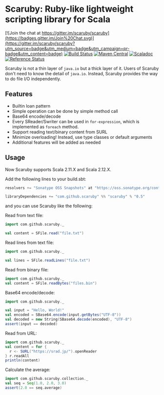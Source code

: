 # Scaruby: Ruby-like lightweight scripting library for Scala 

[![Join the chat at https://gitter.im/scaruby/scaruby](https://badges.gitter.im/Join%20Chat.svg)](https://gitter.im/scaruby/scaruby?utm_source=badge&utm_medium=badge&utm_campaign=pr-badge&utm_content=badge)
[![Build Status](https://travis-ci.org/scaruby/scaruby.png?branch=master)](https://travis-ci.org/scaruby/scaruby)
[![Maven Central](https://maven-badges.herokuapp.com/maven-central/com.github.scaruby/scaruby_2.11/badge.svg)](https://maven-badges.herokuapp.com/maven-central/com.github.scaruby/scaruby_2.11)
[![Scaladoc](http://javadoc-badge.appspot.com/com.github.scaruby/scaruby_2.11.svg?label=scaladoc)](http://javadoc-badge.appspot.com/com.github.scaruby/scaruby_2.11/index.html#com.github.scaruby.package)
[![Reference Status](https://www.versioneye.com/java/com.github.scaruby:scaruby_2.11/reference_badge.svg?style=flat)](https://www.versioneye.com/java/com.github.scaruby:scaruby_2.11/references)


Scaruby is not a thin layer of `java.io` but a thick layer of it.  Users of Scaruby don't need to 
know the detail of `java.io`.  Instead, Scaruby provides the way to do file I/O independently.

## Features

* Builtin loan pattern
* Simple operation can be done by simple method call
* Base64 encode/decode 
* Every SReader/Swriter can be used in `for-expression`, which is implemented as `foreach` method.
* Support reading text/binary content from SURL
* Minimize overloading! Instead, use type classes or default arguments
* Additional features will be added as needed

## Usage

Now Scaruby supports Scala 2.11.X and Scala 2.12.X.

Add the following lines to your build.sbt:

```scala
resolvers += "Sonatype OSS Snapshots" at "https://oss.sonatype.org/content/repositories/snapshots"

libraryDependencies += "com.github.scaruby" %% "scaruby" % "0.5"
```

and you can use Scaruby like the following:

Read from text file:

```scala
import com.github.scaruby._

val content = SFile.read("file.txt")
```

Read lines from text file:

```scala
import com.github.scaruby._

val lines = SFile.readLines("file.txt")
```

Read from binary file:

```scala
import com.github.scaruby._
val content = SFile.readBytes("files.bin")
```

Base64 encode/decode:

```scala
import com.github.scaruby._

val input = "Hello, World!"
val encoded = SBase64.encode(input.getBytes("UTF-8"))
val decoded = new String(SBase64.decode(encoded), "UTF-8")
assert(input == decoded)
```

Read from URL:

```scala
import com.github.scaruby._
val content = for { 
  r <- SURL("https://srad.jp/").openReader
} r.readAll
println(content)
```

Calculate the average:

```scala
import com.github.scaruby.collection._
val seq = Seq(1.0, 2.0, 3.0)
assert(2.0 == seq.average)
```
